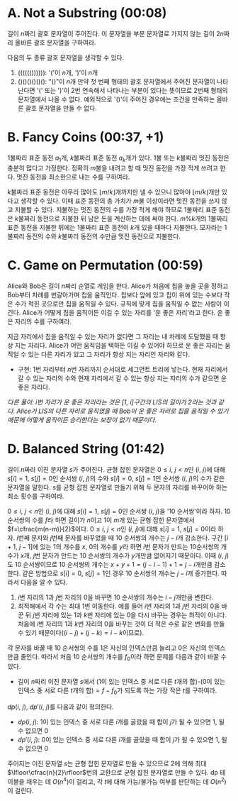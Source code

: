 # A. Not a Substring (00:08)
길이 $n$짜리 괄호 문자열이 주어진다. 이 문자열을 부분 문자열로 가지지 않는 길이 $2n$짜리 올바른 괄호 문자열을 구하여라.

다음의 두 종류 괄호 문자열을 생각할 수 있다.
1. (((((()))))): '('이 $n$개, ')'이 $n$개
2. ()()()()()(): "()"이 $n$개
만약 첫 번째 형태의 괄호 문자열에서 주어진 문자열이 나타난다면 '(' 또는 ')'이 2번 연속해서 나타나는 부분이 있다는 뜻이므로 2번째 형태의 문자열에서 나올 수 없다.
예외적으로 '()'이 주어진 경우에는 조건을 만족하는 올바른 괄호 문자열을 만들 수 없다.

# B. Fancy Coins (00:37, +1)
1불짜리 표준 동전 $a_1$개, $k$불짜리 표준 동전 $a_k$개가 있다. 1불 또는 $k$불짜리 멋진 동전은 충분히 많다고 가정한다. 정확히 $m$불을 내려고 할 때 멋진 동전을 가장 적게 쓰려고 한다. 멋진 동전을 최소한으로 내는 수를 구하여라.

$k$불짜리 표준 동전은 아무리 많아도 $\lfloor m/k\rfloor$개까지만 낼 수 있으니 많아야 $\lfloor m/k\rfloor$개만 있다고 생각할 수 있다. 이때 표준 동전의 총 가치가 $m$불 이상이라면 멋진 동전을 쓰지 않고 지불할 수 있다.
지불하는 멋진 동전의 수를 가장 적게 해야 하므로 1불짜리 표준 동전은 $k$불짜리 동전으로 지불한 뒤 남은 돈을 계산하는 데에 써야 한다. $m\%k$개의 1불짜리 표준 동전을 지불한 뒤에는 1불짜리 표준 동전이 $k$개 있을 때마다 지불한다. 모자라는 1불짜리 동전의 수와 $k$불짜리 동전의 수만큼 멋진 동전으로 지불한다.

# C. Game on Permutation (00:59)
Alice와 Bob은 길이 $n$짜리 순열로 게임을 한다. Alice가 처음에 칩을 놓을 곳을 정하고 Bob부터 차례를 번갈아가며 칩을 움직인다. 칩보다 앞에 있고 칩이 위에 있는 수보다 작은 수가 적힌 곳으로만 칩을 움직일 수 있다. 규칙에 맞게 칩을 움직일 수 없는 사람이 이긴다. Alice가 어떻게 칩을 움직이든 이길 수 있는 자리를 '운 좋은 자리'라고 한다. 운 좋은 자리의 수를 구하여라.

지금 자리에서 칩을 움직일 수 있는 자리가 없다면 그 자리는 내 차례에 도달했을 때 항상 지는 자리다. Alice가 어떤 움직임을 택하든 이길 수 있어야 하므로 운 좋은 자리는 움직일 수 있는 다른 자리가 있고 그 자리가 항상 지는 자리인 자리와 같다.
- 구현: 1번 자리부터 $n$번 자리까지 순서대로 세그먼트 트리에 넣는다. 현재 자리에서 갈 수 있는 자리의 수와 현재 자리에서 갈 수 있는 항상 지는 자리의 수가 같으면 운 좋은 자리다.

*다른 풀이: $i$번 자리가 운 좋은 자리라는 것은 $[1,\ i]$구간의 LIS의 길이가 2라는 것과 같다. Alice가 LIS의 다른 자리로 움직였을 때 Bob이 운 좋은 자리로 칩을 움직일 수 있기 때문에 어떻게 움직이든 승리한다는 보장이 없기 때문이다.*

# D. Balanced String (01:42)
길이 $n$짜리 이진 문자열 $s$가 주어진다. 균형 잡힌 문자열은 $0\leq i,\ j<n$인 $(i,\ j)$에 대해 $s[i]=1,\ s[j]=0$인 순서쌍 $(i,\ j)$의 수와 $s[i]=0,\ s[j]=1$인 순서쌍 $(i,\ j)$의 수가 같은 문자열을 말한다. $s$를 균형 잡힌 문자열로 만들기 위해 두 문자의 자리를 바꾸어야 하는 최소 횟수를 구하여라.

$0\leq i,\ j<n$인 $(i,\ j)$에 대해 $s[i]=1,\ s[j]=0$인 순서쌍 $(i,\ j)$을 '10 순서쌍'이라 하자. 10 순서쌍의 수를 $f$라 하면 길이가 $n$이고 1이 $m$개 있는 균형 잡힌 문자열에서 $f=\cfrac{m(n-m)}{2}$이다. $0\leq i,\ j<n$인 $(i,\ j)$에 대해 $s[i]=1,\ s[j]=0$이라 하자. $i$번째 문자와 $j$번째 문자를 바꾸었을 때 10 순서쌍의 개수는 $j-i$개 감소한다. 구간 $[i+1,\ j-1]$에 있는 1의 개수를 $x$, 0의 개수를 $y$라 하면 $i$번 문자가 만드는 10순서쌍의 개수가 $x$개, $j$번 문자가 만드는 10 순서쌍의 개수가 $y$개만큼 없어지기 때문이다. 이때 $(i,\ j)$도 10 순서쌍이므로 10 순서쌍의 개수는 $x+y+1=(j-i-1)+1=j-i$개만큼 감소한다. 같은 방법으로 $s[i]=0,\ s[j]=1$인 경우 10 순서쌍의 개수는 $j-i$개 증가한다. 따라서 다음을 알 수 있다.
1. $i$번 자리의 $1$과 $j$번 자리의 0을 바꾸면 10 순서쌍의 개수는 $i-j$개만큼 변한다.
2. 최적해에서 각 수는 최대 1번 이동한다. 예를 들어 $i$번 자리의 1과 $j$번 자리의 0을 바꾼 뒤 $j$번 자리에 있는 1과 $k$번 자리에 있는 0을 다시 바꾸는 경우는 최적이 아니다. 처음에 $i$번 자리의 1과 $k$번 자리의 0을 바꾸는 것이 더 적은 수로 같은 변화를 만들 수 있기 때문이다($(i-j)+(j-k)=i-k$이므로).

각 문자를 바꿀 때 10 순서쌍의 수를 1은 자신의 인덱스만큼 늘리고 0은 자신의 인덱스만큼 줄인다. 따라서 처음 10 순서쌍의 개수를 $f_0$이라 하면 문제를 다음과 같이 바꿀 수 있다.
- 길이 $n$짜리 이진 문자열 $s$에서 (1이 있는 인덱스 중 서로 다른 $t$개의 합)-(0이 있는 인덱스 중 서로 다른 $t$개의 합)$=f-f_0$가 되도록 하는 가장 작은 $t$를 구하여라.

$dp(i,\ j),\ dp'(i,\ j)$를 다음과 같이 정의한다.
- $dp(i,\ j):$ 1이 있는 인덱스 중 서로 다른 $i$개를 골랐을 때 합이 $j$가 될 수 있으면 1, 될 수 없으면 0
- $dp'(i,\ j):$ 0이 있는 인덱스 중 서로 다른 $i$개를 골랐을 때 합이 $j$가 될 수 있으면 1, 될 수 없으면 0

주어지는 이진 문자열 $s$는 균형 잡힌 문자열로 만들 수 있으므로 2에 의해 최대 $\lfloor\cfrac{n}{2}\rfloor$번의 교환으로 균형 잡힌 문자열로 만들 수 있다. dp 테이블을 채우는 데 $O(n^4)$이 걸리고, 각 $t$에 대해 가능/불가능 여부를 판단하는 데 $O(n^2)$이 걸린다.
